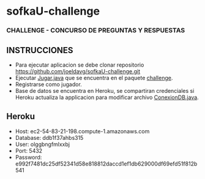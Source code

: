 # sofkaU-challenge

### CHALLENGE - CONCURSO DE PREGUNTAS Y RESPUESTAS

## INSTRUCCIONES
* Para ejecutar aplicacion se debe clonar repositorio https://github.com/joeldavg/sofkaU-challenge.git
* Ejecutar [Jugar.java](https://github.com/joeldavg/sofkaU-challenge/blob/main/src/main/java/challenge/Jugar.java) que se encuentra en el paquete [challenge](https://github.com/joeldavg/sofkaU-challenge/tree/main/src/main/java/challenge).
* Registrarse como jugador.
* Base de datos se encuentra en Heroku, se compartiran credenciales si Heroku actualiza la applicacion para modificar archivo [ConexionDB.java](https://github.com/joeldavg/sofkaU-challenge/blob/main/src/main/java/challenge/dao/jdbc/ConexionDB.java).

## Heroku
* Host: ec2-54-83-21-198.compute-1.amazonaws.com
* Database: ddb1f37ahbs315
* User: olggbngfmlxxbj
* Port: 5432
* Password: e992f7481dc25df52341d58e818812daccd1ef1db629000df69efd51f812b541

